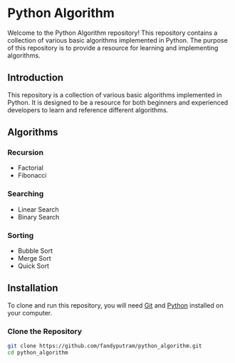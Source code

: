 # Python Algorithm

Welcome to the Python Algorithm repository! This repository contains a collection of various basic algorithms implemented in Python. The purpose of this repository is to provide a resource for learning and implementing algorithms.

## Introduction

This repository is a collection of various basic algorithms implemented in Python. It is designed to be a resource for both beginners and experienced developers to learn and reference different algorithms.

## Algorithms

### Recursion

- Factorial
- Fibonacci

### Searching

- Linear Search
- Binary Search

### Sorting

- Bubble Sort
- Merge Sort
- Quick Sort

## Installation

To clone and run this repository, you will need [Git](https://git-scm.com) and [Python](https://www.python.org) installed on your computer.

### Clone the Repository

```bash
git clone https://github.com/fandyputram/python_algorithm.git
cd python_algorithm
